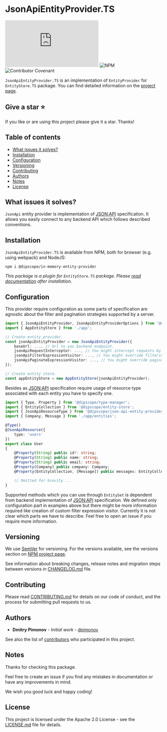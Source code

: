 # JsonApiEntityProvider.TS

![GitHub](https://img.shields.io/github/license/dipscope/JsonApiEntityProvider.TS) ![NPM](https://img.shields.io/npm/v/@dipscope/in-memory-entity-provider) ![Contributor Covenant](https://img.shields.io/badge/Contributor%20Covenant-2.1-4baaaa.svg)

`JsonApiEntityProvider.TS` is an implementation of `EntityProvider` for `EntityStore.TS` package. You can find detailed information on the [project page](https://github.com/dipscope/EntityStore.TS).

## Give a star :star:

If you like or are using this project please give it a star. Thanks!

## Table of contents

* [What issues it solves?](#what-issues-it-solves)
* [Installation](#installation)
* [Configuration](#configuration)
* [Versioning](#versioning)
* [Contributing](#contributing)
* [Authors](#authors)
* [Notes](#notes)
* [License](#license)

## What issues it solves?

`JsonApi` entity provider is implementation of [JSON:API](https://jsonapi.org) specification. It allows you easily connect to any backend API which follows described conventions.

## Installation

`JsonApiEntityProvider.TS` is available from NPM, both for browser (e.g. using webpack) and NodeJS:

```
npm i @dipscope/in-memory-entity-provider
```

_This package is a plugin for `EntityStore.TS` package. Please [read documentation](https://github.com/dipscope/EntityStore.TS) after installation._

## Configuration

This provider require configuration as some parts of specification are agnostic about the filter and pagination strategies supported by a server.

```typescript
import { JsonApiEntityProvider, JsonApiEntityProviderOptions } from '@dipscope/json-api-entity-provider';
import { AppEntityStore } from './app';

// Create entity provider.
const jsonApiEntityProvider = new JsonApiEntityProvider({
    baseUrl: ..., // Url to you backend endpoint.
    jsonApiRequestInterceptor: ..., // You might intercept requests by adding headers. 
    jsonApiFilterExpressionVisitor: ..., // You might override filtering strategy used by a server.
    jsonApiPaginateExpressionVisitor: ..., // You might override pagination strategy used by a server.
}); 

// Create entity store.
const appEntityStore = new AppEntityStore(jsonApiEntityProvider);
```

Besides as [JSON:API](https://jsonapi.org) specification require usage of resource type associated with each entity you have to specify one.

```typescript
import { Type, Property } from '@dipscope/type-manager';
import { EntityCollection } from '@dipscope/entity-store';
import { JsonApiResourceType } from '@dipscope/json-api-entity-provider';
import { Company, Message } from './app/entities';

@Type()
@JsonApiResource({
    type: 'users'
})
export class User
{
    @Property(String) public id?: string;
    @Property(String) public name: string;
    @Property(String) public email: string;
    @Property(Company) public company: Company;
    @Property(EntityCollection, [Message]) public messages: EntityCollection<Message>;

    // Omitted for brevity ...
}
```

Supported methods which you can use through `EntitySet` is dependent from backend implementation of [JSON:API](https://jsonapi.org) specification. We defined only configuration part in examples above but there might be more information required like creation of custom filter expression visitor. Currently it is not clear which parts we have to describe. Feel free to open an issue if you require more information.

## Versioning

We use [SemVer](http://semver.org) for versioning. For the versions available, see the versions section on [NPM project page](https://www.npmjs.com/package/@dipscope/json-api-entity-provider).

See information about breaking changes, release notes and migration steps between versions in [CHANGELOG.md](https://github.com/dipscope/JsonApiEntityProvider.TS/blob/main/CHANGELOG.md) file.

## Contributing

Please read [CONTRIBUTING.md](https://github.com/dipscope/JsonApiEntityProvider.TS/blob/main/CONTRIBUTING.md) for details on our code of conduct, and the process for submitting pull requests to us.

## Authors

* **Dmitry Pimonov** - *Initial work* - [dpimonov](https://github.com/dpimonov)

See also the list of [contributors](https://github.com/dipscope/JsonApiEntityProvider.TS/contributors) who participated in this project.

## Notes

Thanks for checking this package.

Feel free to create an issue if you find any mistakes in documentation or have any improvements in mind.

We wish you good luck and happy coding!

## License

This project is licensed under the Apache 2.0 License - see the [LICENSE.md](https://github.com/dipscope/JsonApiEntityProvider.TS/blob/main/LICENSE.md) file for details.
